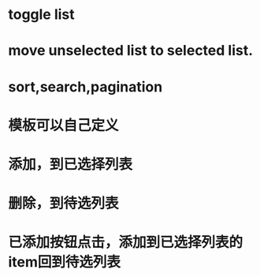 # toggle list
# move unselected list to selected list.
# sort,search,pagination

# 模板可以自己定义


# 添加，到已选择列表
# 删除，到待选列表
# 已添加按钮点击，添加到已选择列表的item回到待选列表
